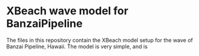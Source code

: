 # XBeach wave model for BanzaiPipeline
The files in this repository contain the XBeach model setup for the wave of Banzai Pipeline, Hawaii. The model is very simple, and is 
